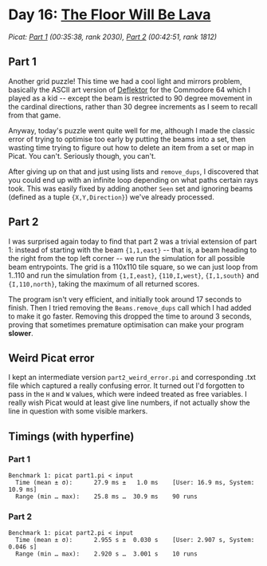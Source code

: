 # Day 16: [The Floor Will Be Lava](https://adventofcode.com/2023/day/16)
*Picat: [Part 1](https://github.com/DestyNova/advent_of_code_2023/blob/main/16/part1.pi) (00:35:38, rank 2030), [Part 2](https://github.com/DestyNova/advent_of_code_2023/blob/main/16/part2.pi) (00:42:51, rank 1812)*

## Part 1

Another grid puzzle! This time we had a cool light and mirrors problem, basically the ASCII art version of [Deflektor](https://www.c64-wiki.com/wiki/Deflektor) for the Commodore 64 which I played as a kid -- except the beam is restricted to 90 degree movement in the cardinal directions, rather than 30 degree increments as I seem to recall from that game.

Anyway, today's puzzle went quite well for me, although I made the classic error of trying to optimise too early by putting the beams into a set, then wasting time trying to figure out how to delete an item from a set or map in Picat. You can't. Seriously though, you can't.

After giving up on that and just using lists and `remove_dups`, I discovered that you could end up with an infinite loop depending on what paths certain rays took. This was easily fixed by adding another `Seen` set and ignoring beams (defined as a tuple `{X,Y,Direction}`) we've already processed.

## Part 2

I was surprised again today to find that part 2 was a trivial extension of part 1: instead of starting with the beam `{1,1,east}` -- that is, a beam heading to the right from the top left corner -- we run the simulation for all possible beam entrypoints. The grid is a 110x110 tile square, so we can just loop from 1..110 and run the simulation from `{1,I,east}`, `{110,I,west}`, `{I,1,south}` and `{I,110,north}`, taking the maximum of all returned scores.

The program isn't very efficient, and initially took around 17 seconds to finish. Then I tried removing the `Beams.remove_dups` call which I had added to make it go faster. Removing this dropped the time to around 3 seconds, proving that sometimes premature optimisation can make your program **slower**.

## Weird Picat error

I kept an intermediate version `part2_weird_error.pi` and corresponding .txt file which captured a really confusing error. It turned out I'd forgotten to pass in the `H` and `W` values, which were indeed treated as free variables. I really wish Picat would at least give line numbers, if not actually show the line in question with some visible markers.

## Timings (with hyperfine)

### Part 1

```
Benchmark 1: picat part1.pi < input
  Time (mean ± σ):      27.9 ms ±   1.0 ms    [User: 16.9 ms, System: 10.9 ms]
  Range (min … max):    25.8 ms …  30.9 ms    90 runs
```

### Part 2

```
Benchmark 1: picat part2.pi < input
  Time (mean ± σ):      2.955 s ±  0.030 s    [User: 2.907 s, System: 0.046 s]
  Range (min … max):    2.920 s …  3.001 s    10 runs
```
